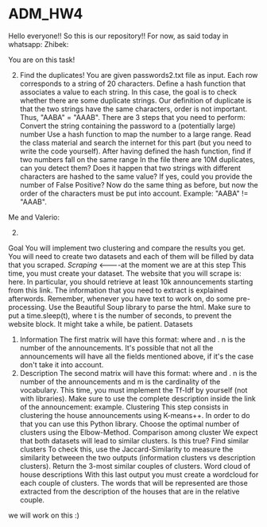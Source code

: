 # ADM_HW4
Hello everyone!!
So this is our repository!! 
For now, as said today in whatsapp:
Zhibek:
 
You are on this task!

2) Find the duplicates!
You are given passwords2.txt file as input. Each row corresponds to a string of 20 characters. Define a hash function that associates a value to each string. In this case, the goal is to check whether there are some duplicate strings. Our definition of duplicate is that the two strings have the same characters, order is not important. Thus, "AABA" = "AAAB".
There are 3 steps that you need to perform:
Convert the string containing the password to a (potentially large) number
Use a hash function to map the number to a large range. Read the class material and search the internet for this part (but you need to write the code yourself).
After having defined the hash function, find if two numbers fall on the same range
In the file there are 10M duplicates, can you detect them?
Does it happen that two strings with different characters are hashed to the same value? If yes, could you provide the number of False Positive?
Now do the same thing as before, but now the order of the characters must be put into account. Example: "AABA" != "AAAB".


Me and Valerio:

2)
Goal
You will implement two clustering and compare the results you get. You will need to create two datasets and each of them will be filled by data that you scraped.
*Scraping*  <----at the moment we are at this step
This time, you must create your dataset. The website that you will scrape is: here. In particular, you should retrieve at least 10k announcements starting from this link. The information that you need to extract is explained afterwords. Remember, whenever you have text to work on, do some pre-processing. Use the Beautiful Soup library to parse the html. Make sure to put a time.sleep(t), where t is the number of seconds, to prevent the website block. It might take a while, be patient.
Datasets
1) Information
The first matrix will have this format:  where  and . n is the number of the announcements. It's possible that not all the announcements will have all the fields mentioned above, if it's the case don't take it into account.
2) Description
The second matrix will have this format:  where  and . n is the number of the announcements and m is the cardinality of the vocabulary. This time, you must implement the Tf-Idf by yourself (not with libraries). Make sure to use the complete description inside the link of the announcement: example.
Clustering
This step consists in clustering the house announcements using K-means++. In order to do that you can use this Python library. Choose the optimal number of clusters using the Elbow-Method.
Comparison among cluster
We expect that both datasets will lead to similar clusters. Is this true?
Find similar clusters
To check this, use the Jaccard-Similarity to measure the similarity betweeen the two outputs (information clusters vs description clusters). Return the 3-most similar couples of clusters.
Word cloud of house descriptions
With this last output you must create a wordcloud for each couple of clusters. The words that will be represented are those extracted from the description of the houses that are in the relative couple.

we will work on this :)

